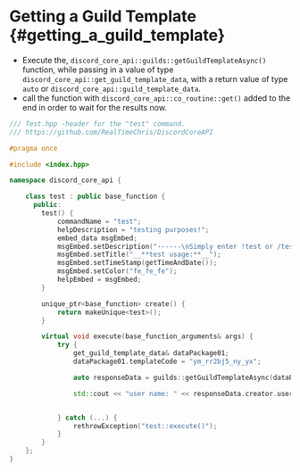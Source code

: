 Getting a Guild Template {#getting_a_guild_template}
============
- Execute the, `discord_core_api::guilds::getGuildTemplateAsync()` function, while passing in a value of type `discord_core_api::get_guild_template_data`, with a return value of type `auto` or `discord_core_api::guild_template_data`.
- call the function with `discord_core_api::co_routine::get()` added to the end in order to wait for the results now.

```cpp
/// Test.hpp -header for the "test" command.
/// https://github.com/RealTimeChris/DiscordCoreAPI

#pragma once

#include <index.hpp>

namespace discord_core_api {

	class test : public base_function {
	  public:
		test() {
			commandName = "test";
			helpDescription = "testing purposes!";
			embed_data msgEmbed;
			msgEmbed.setDescription("------\nSimply enter !test or /test!\n------");
			msgEmbed.setTitle("__**test usage:**__");
			msgEmbed.setTimeStamp(getTimeAndDate());
			msgEmbed.setColor("fe_fe_fe");
			helpEmbed = msgEmbed;
		}

		unique_ptr<base_function> create() {
			return makeUnique<test>();
		}

		virtual void execute(base_function_arguments& args) {
			try {
				get_guild_template_data& dataPackage01;
				dataPackage01.templateCode = "ym_rr2bj5_ny_yx";

				auto responseData = guilds::getGuildTemplateAsync(dataPackage01).get();

				std::cout << "user name: " << responseData.creator.userName << std::endl;


			} catch (...) {
				rethrowException("test::execute()");
			}
		}
	};
}
```
